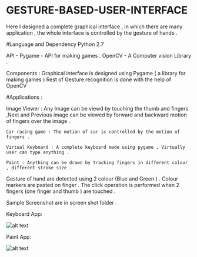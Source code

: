 # GESTURE-BASED-USER-INTERFACE
Here I designed a complete graphical interface , in which there are many application , the whole interface is controlled by the gesture of hands .

#Language and Dependency
  Python 2.7
  
  API - 
    Pygame  - API for making games .
    OpenCV  - A Computer vision Library .
    
  Components :
      Graphical interface is designed using Pygame ( a library for making games )
      Rest of Gesture recognition is done with the help of OpenCV


#Applications  :

   Image Viewer : Any Image can be viewd by touching the thumb and fingers ,Next and Previous image can be viewed by forward and backward                    motion of fingers over the image .

    Car racing game : The motion of car is controlled by the motion of fingers .

    Virtual Keyboard : A complete keyboard made using pygame , Virtually user can type anything .

    Paint : Anything can be drawn by tracking fingers in different colour , different stroke size .



Gesture of hand are detected using 2 colour (Blue and Green ) . Colour markers are pasted on finger . The click operation is performed when 2 fingers (one finger and thumb ) are touched .

Sample Screenshot are in screen shot folder .

Keyboard App: 



![alt text](https://github.com/sk1210/GESTURE-BASED-USER-INTERFACE/blob/master/GESTURE%2520BASED%2520USER%2520INTERFACE/ScreenShot/keyboard.jpg)

Paint App: 


![alt text](
https://github.com/sk1210/GESTURE-BASED-USER-INTERFACE/blob/master/GESTURE%2520BASED%2520USER%2520INTERFACE/ScreenShot/paint.jpg)

